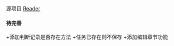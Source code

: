 源项目 [Reader](https://github.com/hectorqin/reader "Reader")

#### 待完善

+添加判断记录是否存在方法
+任务已存在则不保存
+添加编辑章节功能
